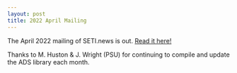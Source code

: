 ```yaml
---
layout: post
title: 2022 April Mailing
---
```



The April 2022 mailing of SETI.news is out. [Read it here!](https://mailchi.mp/c36c902dd7b7/mar-apr2019-7063069)

Thanks to M. Huston & J. Wright (PSU) for continuing to compile and update the ADS library each month.